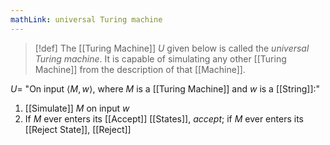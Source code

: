 ```yaml
---
mathLink: universal Turing machine
---
```

>[!def]
>The [[Turing Machine]] $U$ given below is called the *universal Turing machine*. It is capable of simulating any other [[Turing Machine]] from the description of that [[Machine]].

$U$= "On input $\langle M,w\rangle$, where $M$ is a [[Turing Machine]] and $w$ is a [[String]]:"
1. [[Simulate]] $M$ on input $w$
2. If $M$ ever enters its [[Accept]] [[States]], *accept*; if $M$ ever enters its [[Reject State]], [[Reject]]
